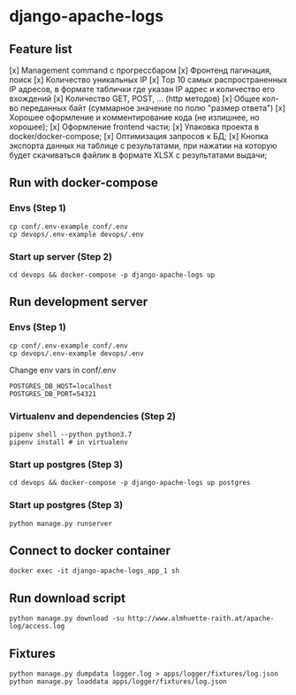 # django-apache-logs

## Feature list
[x] Management command с прогрессбаром
[x] Фронтенд пагинация, поиск
[x] Количество уникальных IP
[x] Top 10 самых распространенных IP адресов, в формате таблички где указан IP адрес и количество его вхождений
[x] Количество GET, POST, ... (http методов)
[x] Общее кол-во переданных байт (суммарное значение по полю "размер ответа")
[x] Хорошее оформление и комментирование кода (не излишнее, но хорошее);
[x] Оформление frontend части;
[x] Упаковка проекта в docker/docker-compose;
[x] Оптимизация запросов к БД;
[x] Кнопка экспорта данных на таблице с результатами, при нажатии на которую будет скачиваться файлик в формате XLSX с результатами выдачи;

## Run with docker-compose
### Envs (Step 1)
```
cp conf/.env-example conf/.env
cp devops/.env-example devops/.env
```

### Start up server (Step 2)
```
cd devops && docker-compose -p django-apache-logs up
```

## Run development server
### Envs (Step 1)
```
cp conf/.env-example conf/.env
cp devops/.env-example devops/.env
```

Change env vars in conf/.env
```
POSTGRES_DB_HOST=localhost
POSTGRES_DB_PORT=54321
```

### Virtualenv and dependencies (Step 2)
```
pipenv shell --python python3.7
pipenv install # in virtualenv
```

### Start up postgres (Step 3)
```
cd devops && docker-compose -p django-apache-logs up postgres
```

### Start up postgres (Step 3)
```
python manage.py runserver
```

## Connect to docker container
```
docker exec -it django-apache-logs_app_1 sh
```

## Run download script
```
python manage.py download -su http://www.almhuette-raith.at/apache-log/access.log
```

## Fixtures 
```
python manage.py dumpdata logger.log > apps/logger/fixtures/log.json 
python manage.py loaddata apps/logger/fixtures/log.json
```

